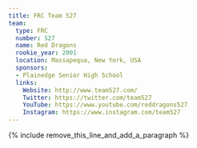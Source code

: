 ```yaml
---
title: FRC Team 527
team:
  type: FRC
  number: 527
  name: Red Dragons
  rookie_year: 2001
  location: Massapequa, New York, USA
  sponsors:
  - Plainedge Senior High School
  links:
    Website: http://www.team527.com/
    Twitter: https://twitter.com/team527
    YouTube: https://www.youtube.com/reddragons527
    Instagram: https://www.instagram.com/team527
---
```


{% include remove_this_line_and_add_a_paragraph %}